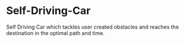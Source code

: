 # Self-Driving-Car
Self Driving Car which tackles user created obstacles and reaches the destination in the optimal path and time.
